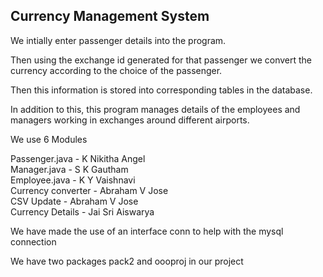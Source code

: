 ## Currency Management System



We intially enter passenger details into the program.

Then using the exchange id generated for that passenger we convert the currency according to the choice of the  passenger.


Then this information is stored into corresponding tables in the database.

In addition to this, this program manages details of the employees and managers working in exchanges around different airports.


We use 6 Modules

Passenger.java - K Nikitha Angel\
Manager.java  - S K Gautham\
Employee.java - K Y Vaishnavi\
Currency converter - Abraham V Jose\
CSV Update - Abraham V Jose\
Currency Details - Jai Sri Aiswarya

We have made the use of an interface conn to help with the mysql connection

We have two packages pack2 and oooproj in our project